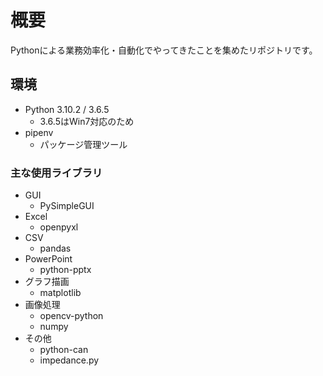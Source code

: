 # 概要

Pythonによる業務効率化・自動化でやってきたことを集めたリポジトリです。

## 環境

- Python 3.10.2 / 3.6.5
  - 3.6.5はWin7対応のため
- pipenv
  - パッケージ管理ツール

### 主な使用ライブラリ

- GUI
  - PySimpleGUI
- Excel
  - openpyxl
- CSV
  - pandas
- PowerPoint
  - python-pptx
- グラフ描画
  - matplotlib
- 画像処理
  - opencv-python
  - numpy
- その他
  - python-can
  - impedance.py
